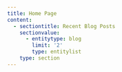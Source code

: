 ```yaml
---
title: Home Page
content:
  - sectiontitle: Recent Blog Posts
    sectionvalue:
      - entitytype: blog
        limit: '2'
        type: entitylist
    type: section
---
```


